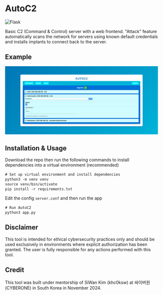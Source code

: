 # AutoC2
 	
![Flask](https://img.shields.io/badge/flask-%23000.svg?style=for-the-badge&logo=flask&logoColor=white)

Basic C2 (Command & Control) server with a web frontend. "Attack" feature automatically scans the network for servers using known default credentials and installs implants to connect back to the server. 

## Example

![Dashboard](examples/dashboard.png)

## Installation & Usage
Download the repo then run the following commands to install dependencies into a virtual environment (recommended)
```
# Set up virtual environment and install dependencies
python3 -m venv venv
source venv/bin/activate
pip install -r requirements.txt
```
Edit the config `server.conf` and then run the app
```
# Run AutoC2
python3 app.py
```

## Disclaimer

This tool is intended for ethical cybersecurity practices only and should be used exclusively in environments where explicit authorization has been granted. The user is fully responsible for any actions performed with this tool.

## Credit

This tool was built under mentorship of SiWan Kim (khc0ksw) at 싸이버원 (CYBERONE) in South Korea in November 2024.
